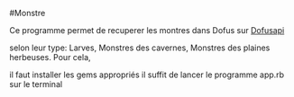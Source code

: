 #Monstre

Ce programme permet de recuperer les montres dans Dofus sur [Dofusapi](https://dofapi.fr/) 

selon leur type: Larves, Monstres des cavernes, Monstres des plaines herbeuses. Pour cela, 

il faut installer les gems appropriés il suffit de lancer le programme app.rb sur le terminal

